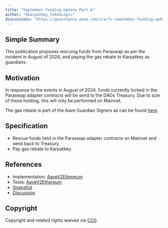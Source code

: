 ```yaml
---
title: "September Funding Update Part A"
author: "@karpatkey_TokenLogic"
discussions: "https://governance.aave.com/t/arfc-september-funding-update/19162"
---
```


## Simple Summary

This publication proposes rescuing funds from Paraswap as per the incident in August of 2024, and paying the gas rebate to Karpatkey as guardians.

## Motivation

In response to the events in August of 2024, funds currently locked in the Paraswap adapter contracts will be send to the DAOs Treasury. Due to size of these holding, this will only be performed on Mainnet.

The gas rebate is part of the Aave Guardian Signers as can be found [here](https://governance.aave.com/t/arfc-renewal-of-aave-guardian-2024/17523/32).

## Specification

- Rescue funds held in the Paraswap adapter contracts on Mainnet and send back to Treasury.
- Pay gas rebate to Karpatkey.

## References

- Implementation: [AaveV2Ethereum](https://github.com/bgd-labs/aave-proposals-v3/blob/main/src/20241020_Multi_SeptemberFundingUpdatePartA/AaveV2Ethereum_SeptemberFundingUpdatePartA_20241020.sol)
- Tests: [AaveV2Ethereum](https://github.com/bgd-labs/aave-proposals-v3/blob/main/src/20241020_Multi_SeptemberFundingUpdatePartA/AaveV2Ethereum_SeptemberFundingUpdatePartA_20241020.t.sol)
- [Snapshot](Direct-to-AIP)
- [Discussion](https://governance.aave.com/t/arfc-september-funding-update/19162)

## Copyright

Copyright and related rights waived via [CC0](https://creativecommons.org/publicdomain/zero/1.0/).
